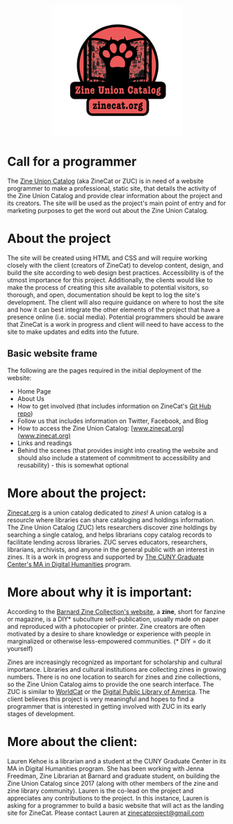<p align="center">
<img src="https://github.com/lsrkthelibrarian/zinecat.org/blob/master/zinecat_logo.png" width="300"/>
</p>

# Call for a programmer
The [Zine Union Catalog](www.zinecat.org) (aka ZineCat or ZUC) is in need of a website programmer to make a professional, static site, that details the activity of the Zine Union Catalog and provide clear information about the project and its creators.  The site will be used as the project's main point of entry and for marketing purposes to get the word out about the Zine Union Catalog.  

# About the project
The site will be created using HTML and CSS and will require working closely with the client (creators of ZineCat) to develop content, design, and build the site according to web design best practices.  Accessibility is of the utmost importance for this project.  Additionally, the clients would like to make the process of creating this site available to potential visitors, so thorough, and open, documentation should be kept to log the site's development.  The client will also require guidance on where to host the site and how it can best integrate the other elements of the project that have a presence online (i.e. social media).  Potential programmers should be aware that ZineCat is a work in progress and client will need to have access to the site to make updates and edits into the future.   

## Basic website frame
The following are the pages required in the initial deployment of the website:
* Home Page
* About Us
* How to get involved (that includes information on ZineCat's [Git Hub repo](https://github.com/lsrkthelibrarian/zinecat.org))
* Follow us that includes information on Twitter, Facebook, and Blog
* How to access the Zine Union Catalog: [www.zinecat.org](www.zinecat.org)
* Links and readings
* Behind the scenes (that provides insight into creating the website and should also include a statement of commitment to accessibility and reusability) - this is somewhat optional

# More about the project:
[Zinecat.org](www.zinecat.org) is a union catalog dedicated to *zines*! A union catalog is a resourcle where libraries can share cataloging and holdings information. The Zine Union Catalog (ZUC) lets researchers discover zine holdings by searching a single catalog, and helps librarians copy catalog records to facilitate lending across libraries. ZUC serves educators, researchers, librarians, archivists, and anyone in the general public with an interest in zines.  It is a work in progress and supported by [The CUNY Graduate Center's MA in Digital Humanities](https://www.gc.cuny.edu/Page-Elements/Academics-Research-Centers-Initiatives/Masters-Programs/Digital-Humanities) program.  

# More about why it is important:
According to the [Barnard Zine Collection's website](https://zines.barnard.edu/about-zines), a **zine**, short for fanzine or magazine, is a DIY* subculture self-publication, usually made on paper and reproduced with a photocopier or printer. Zine creators are often motivated by a desire to share knowledge or experience with people in marginalized or otherwise less-empowered communities. (* DIY = do it yourself)

Zines are increasingly recognized as important for scholarship and cultural importance.  Libraries and cultural institutions are collecting zines in growing numbers.  There is no one location to search for zines and zine collections, so the Zine Union Catalog aims to provide the one search interface.  The ZUC is similar to [WorldCat](www.worldcat.org) or the [Digital Public Library of America](https://dp.la/).  The client believes this project is very meaningful and hopes to find a programmer that is interested in getting involved with ZUC in its early stages of development.  

# More about the client:
Lauren Kehoe is a librarian and a student at the CUNY Graduate Center in its MA in Digital Humanities program.  She has been working with Jenna Freedman, Zine Librarian at Barnard and graduate student, on building the Zine Union Catalog since 2017 (along with other members of the zine and zine library community).  Lauren is the co-lead on the project and appreciates any contributions to the project.  In this instance, Lauren is asking for a programmer to build a basic website that will act as the landing site for ZineCat.  Please contact Lauren at zinecatproject@gmail.com 
